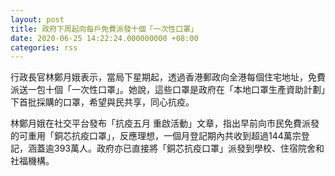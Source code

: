 ```yaml
---
layout: post
title: 政府下周起向每戶免費派發十個「一次性口罩」
date: 2020-06-25 14:22:24.000000000 +08:00
categories: rss
---
```


行政長官林鄭月娥表示，當局下星期起，透過香港郵政向全港每個住宅地址，免費派送一包十個「一次性口罩」。她說，這些口罩是政府在「本地口罩生產資助計劃」下首批採購的口罩，希望與民共享，同心抗疫。

林鄭月娥在社交平台發布「抗疫五月 重啟活動」文章，指出早前向市民免費派發的可重用「銅芯抗疫口罩」，反應理想，一個月登記期內共收到超過144萬宗登記，涵蓋逾393萬人。政府亦已直接將「銅芯抗疫口罩」派發到學校、住宿院舍和社福機構。
